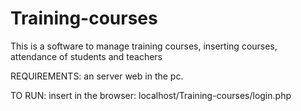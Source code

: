 # Training-courses
This is a software to manage training courses, inserting courses, attendance of students and teachers

REQUIREMENTS:
  an server web in the pc.

TO RUN:
  insert in the browser: localhost/Training-courses/login.php

